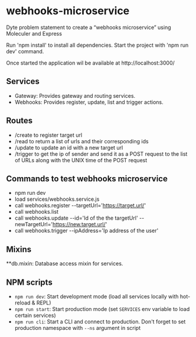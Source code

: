 # webhooks-microservice
Dyte problem statement to create a “webhooks microservice” using  Moleculer and Express

Run 'npm install' to install all dependencies.
Start the project with 'npm run dev' command.

Once started the application wil be available at http://localhost:3000/

## Services
*   Gateway: Provides gateway and routing services.
*   Webhooks: Provides register, update, list and trigger actions.

## Routes
*  /create to register target url
*  /read to return a list of urls and their corresponding ids
*  /update to update an id with a new target url
*  /trigger to get the ip of sender and send it as a POST request to the list of URLs along with the UNIX time of the POST request

## Commands to test webhooks microservice
*   npm run dev
*   load services/webhooks.service.js
*   call webhooks.register --targetUrl='https://target.url/'
*   call webhooks.list
*   call webhooks.update --id='Id of the the targetUrl' --newTargetUrl='https://new.target.url/'
*   call webhooks.trigger --ipAddress='Ip address of the user'

## Mixins
**db.mixin: Database access mixin for services.

## NPM scripts
- `npm run dev`: Start development mode (load all services locally with hot-reload & REPL)
- `npm run start`: Start production mode (set `SERVICES` env variable to load certain services)
- `npm run cli`: Start a CLI and connect to production. Don't forget to set production namespace with `--ns` argument in script
